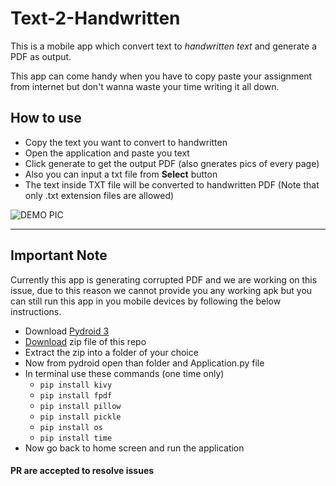 # Text-2-Handwritten

This is a mobile app which convert text to *handwritten text* and generate a PDF as output.

This app can come handy when you have to copy paste your assignment from internet but don't wanna waste your time writing it all down.

## How to use
* Copy the text you want to convert to handwritten
* Open the application and paste you text
* Click generate to get the output PDF (also gnerates pics of every page)
* Also you can input a txt file from **Select** button
* The text inside TXT file will be converted to handwritten PDF (Note that only .txt extension files are allowed)

![DEMO PIC](https://raw.githubusercontent.com/muscleblazerahul/githubimg/master/demo.png?token=AMNYDLNC7TBWZQG3ERB2RKK7BW25G)

---
## Important Note
Currently this app is generating corrupted PDF and we are working on this issue, due to this reason we cannot provide you any working apk but you can still run this app in you mobile devices by following the below instructions.

* Download [Pydroid 3](https://play.google.com/store/apps/details?id=ru.iiec.pydroid3&hl=en_IN)
* [Download](https://github.com/Rahul-Gothwal/TEXT-2-Handwritten/archive/master.zip) zip file of this repo
* Extract the zip into a folder of your choice
* Now from pydroid open than folder and Application.py file
* In terminal use these commands (one time only)
  * `pip install kivy`
  * `pip install fpdf`
  * `pip install pillow`
  * `pip install pickle`
  * `pip install os`
  * `pip install time`
* Now go back to home screen and run the application

#### PR are accepted to resolve issues
